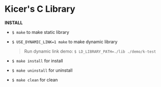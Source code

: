 Kicer's C Library
===============

**INSTALL**

- `$ make` to make static library

- `$ USE_DYNAMIC_LINK=1 make` to make dynamic library

	> Run dynamic link demo: `$ LD_LIBRARY_PATH=./lib ./demo/k-test`

- `$ make install` for install

- `$ make uninstall` for uninstall

- `$ make clean` for clean
